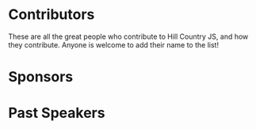 # Contributors
These are all the great people who contribute to Hill Country JS, and how they contribute. Anyone is welcome to add their name to the list!

# Sponsors

# Past Speakers
 
